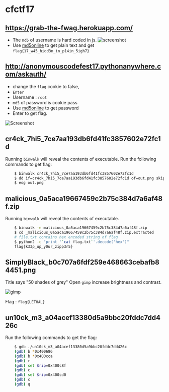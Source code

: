# cfctf17

## https://grab-the-fwag.herokuapp.com/

* The `md5` of username is hard coded in js. 
![screenshot](/imgs/grab-the-flag.png)
* Use [md5online](http://www.md5online.org/md5-decrypt.html) to get plain text and get `flag{17_w45_hidd3n_in_p14in_5igh7}`

## http://anonymouscodefest17.pythonanywhere.com/askauth/  

* change the `flag` cookie to false, 
* `Enter`
* Username : `root`
* `md5` of password is cookie pass
* Use [md5online](http://www.md5online.org/md5-decrypt.html) to get password
* Enter to get flag.

![Screenshot](/imgs/cookies.png)

## cr4ck_7hi5_7ce7aa193db6fd41fc3857602e72fc1d

Running `binwalk` will reveal the contents of executable. Run the following commands to get flag:

``` bash
    $ binwalk cr4ck_7hi5_7ce7aa193db6fd41fc3857602e72fc1d
    $ dd if=cr4ck_7hi5_7ce7aa193db6fd41fc3857602e72fc1d of=out.png skip=1536 bs=1
    $ eog out.png
```

## malicious_0a5aca19667459c2b75c384d7a6af48f.zip

Running `binwalk` will reveal the contents of executable. 

```bash
    $ binwalk -e malicious_0a5aca19667459c2b75c384d7a6af48f.zip
    $ cd _malicious_0a5aca19667459c2b75c384d7a6af48f.zip.extracted
    # file.txt contains hex encoded string of flag
    $ python2 -c "print '`cat flag.txt`'.decode('hex')"
    flag{k33p_up_y0ur_zipp3r5}
```

## SimplyBlack_b0c707a6fdf259e468663cebafb84451.png

Title says "50 shades of grey"
Open `gimp` increase brightness and contrast.

![gimp](/imgs/lethal.png)

Flag : `flag{LETHAL}`

## un10ck_m3_a04acef13380d5a9bbc20fddc7dd426c

Run the following commands to get the flag:

```bash
    $ gdb ./un10ck_m3_a04acef13380d5a9bbc20fddc7dd426c
    (gdb) b *0x400686
    (gdb) b *0x400cca
    (gdb) r
    (gdb) set $rip=0x400c8f
    (gdb) c
    (gdb) set $rip=0x400cd0
    (gdb) c
    (gdb) q
```
